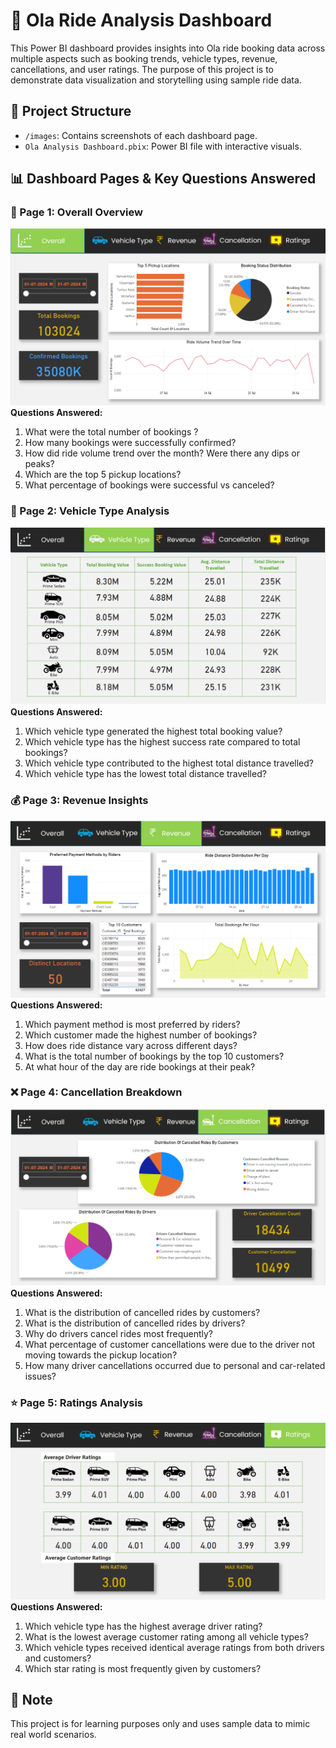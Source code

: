 # 🚖 Ola Ride Analysis Dashboard

This Power BI dashboard provides insights into Ola ride booking data across multiple aspects such as booking trends, vehicle types, revenue, cancellations, and user ratings. The purpose of this project is to demonstrate data visualization and storytelling using sample ride data.

## 📁 Project Structure

- `/images`: Contains screenshots of each dashboard page.
- `Ola Analysis Dashboard.pbix`: Power BI file with interactive visuals.

## 📊 Dashboard Pages & Key Questions Answered

### 📌 Page 1: Overall Overview  
**![Page 1](images/dashboard_page1_overview.png)**  
**Questions Answered:**
1. What were the total number of bookings ?
2. How many bookings were successfully confirmed?
3. How did ride volume trend over the month? Were there any dips or peaks?
4. Which are the top 5 pickup locations?
5. What percentage of bookings were successful vs canceled?

### 🚗 Page 2: Vehicle Type Analysis  
**![Page 2](images/dashboard_page2_vehicle_type.png)**  
**Questions Answered:**
1. Which vehicle type generated the highest total booking value?
2. Which vehicle type has the highest success rate compared to total bookings?
3. Which vehicle type contributed to the highest total distance travelled?
4. Which vehicle type has the lowest total distance travelled?

### 💰 Page 3: Revenue Insights  
**![Page 3](images/dashboard_page3_revenue.png)**  
**Questions Answered:**
1. Which payment method is most preferred by riders?
2. Which customer made the highest number of bookings?
3. How does ride distance vary across different days?
4. What is the total number of bookings by the top 10 customers?
5. At what hour of the day are ride bookings at their peak?


### ❌ Page 4: Cancellation Breakdown  
**![Page 4](images/dashboard_page4_cancellation.png)**  
**Questions Answered:**
1. What is the distribution of cancelled rides by customers?
2. What is the distribution of cancelled rides by drivers?
3. Why do drivers cancel rides most frequently?
4. What percentage of customer cancellations were due to the driver not moving towards the pickup location?
5. How many driver cancellations occurred due to personal and car-related issues?

### ⭐ Page 5: Ratings Analysis  
**![Page 5](images/dashboard_page5_ratings.png)**  
**Questions Answered:**
1. Which vehicle type has the highest average driver rating?
2. What is the lowest average customer rating among all vehicle types?
3. Which vehicle types received identical average ratings from both drivers and customers?
4. Which star rating is most frequently given by customers?

## 📌 Note  
This project is for learning purposes only and uses sample data to mimic real world scenarios.

